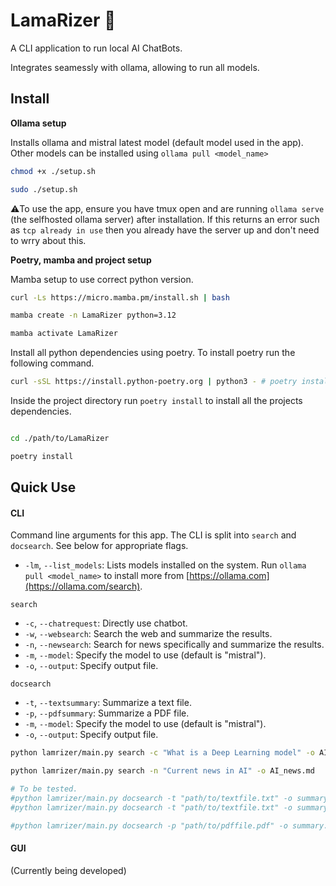 # LamaRizer 🦙

A CLI application to run local AI ChatBots. 

Integrates seamessly with ollama, allowing to run all models.

## Install 

**Ollama setup**

Installs ollama and mistral latest model (default model used in the app). Other models can be installed using `ollama pull <model_name>`

```bash
chmod +x ./setup.sh

sudo ./setup.sh
```

⚠️To use the app, ensure you have tmux open and are running `ollama serve` (the selfhosted ollama server) after installation. If this returns an error such as `tcp already in use` then you already have the server up and don't need to wrry about this. 

**Poetry, mamba and project setup**

Mamba setup to use correct python version.

```bash
curl -Ls https://micro.mamba.pm/install.sh | bash 

mamba create -n LamaRizer python=3.12 

mamba activate LamaRizer
```

Install all python dependencies using poetry.  To install poetry run the following command.

```bash 
curl -sSL https://install.python-poetry.org | python3 - # poetry installation

```
Inside the project directory run `poetry install` to install all the projects dependencies.


```bash

cd ./path/to/LamaRizer

poetry install

```


## Quick Use

#### CLI

Command line arguments for this app. The CLI is split into `search` and `docsearch`. See below for appropriate flags.

- `-lm`, `--list_models`: Lists models installed on the system. Run `ollama pull <model_name>` to install more from [https://ollama.com](https://ollama.com/search).

`search`
- `-c`, `--chatrequest`: Directly use chatbot.
- `-w`, `--websearch`: Search the web and summarize the results.
- `-n`, `--newsearch`: Search for news specifically and summarize the results.
- `-m`, `--model`: Specify the model to use (default is "mistral").
- `-o`, `--output`: Specify output file.


`docsearch`
- `-t`, `--textsummary`: Summarize a text file.
- `-p`, `--pdfsummary`: Summarize a PDF file.
- `-m`, `--model`: Specify the model to use (default is "mistral").
- `-o`, `--output`: Specify output file.



```bash
python lamrizer/main.py search -c "What is a Deep Learning model" -o AI_model.md

python lamrizer/main.py search -n "Current news in AI" -o AI_news.md

# To be tested.
#python lamrizer/main.py docsearch -t "path/to/textfile.txt" -o summary.txt
#python lamrizer/main.py docsearch -t "path/to/textfile.txt" -o summary.txt

#python lamrizer/main.py docsearch -p "path/to/pdffile.pdf" -o summary.pdf
```

#### GUI

(Currently being developed)
